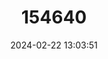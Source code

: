 ---
title: "154640"
category: "Genidens genidens"
draft: false
date: 2024-02-22 13:03:51
languages:
  English: ["Marine Catfish", "Guri Sea Catfish"]
  Portuguese: ["Bagre", "Bagre branco", "Bagre-curiaçu", "Bagre-de-manta", "Bagre do Natal", "Bagre-guri", "Bagre-guriaçu", "Bagre-guru", "Bagre-leilão", "Bagre mandi", "Bagre-mandi", "Bagre-mandim", "Bagre pararê", "Bagre urutu", "Bagre-urutu", "Beiçudo", "Guriaçu", "Pareré"]
  Spanish; Castilian: ["Bagre Guri", "Bagre Marino"]
  French: ["Mâchoiron Guri"]
---